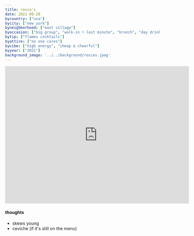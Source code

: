 ```yaml
---
title: rosie's
date: 2021-09-20
bycountry: ["usa"]
bycity: ["new york"]
byneighborhood: ["east village"]
byoccasion: ["big group", "walk-in • last minute", "brunch", "day drink • patio pounders"]
bytip: ["flames cocktails"]
byattire: ["no one cares"]
byvibe: ["high energy", "cheap & cheerful"]
byyear: ["2021"]
background_image: '../../background/rosies.jpeg'
---
```


<iframe src="https://www.google.com/maps/embed?pb=!1m18!1m12!1m3!1d3023.686011427896!2d-73.99319512343534!3d40.724928136823245!2m3!1f0!2f0!3f0!3m2!1i1024!2i768!4f13.1!3m3!1m2!1s0x89c25984eec1d165%3A0x6a8d9d07081e282f!2sRosie&#39;s!5e0!3m2!1sen!2sus!4v1701363074982!5m2!1sen!2sus" width="600" height="450" style="border:0;" allowfullscreen="" loading="lazy" referrerpolicy="no-referrer-when-downgrade"></iframe>

#### thoughts
* skews young
* ceviche (if it's still on the menu)